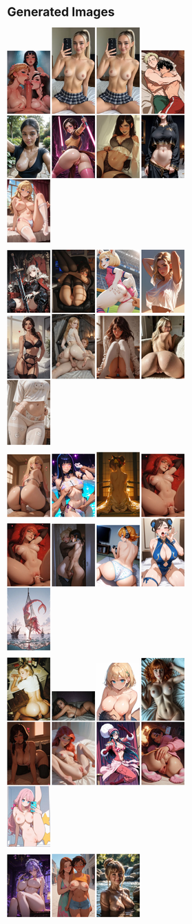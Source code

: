 # Generated Images



<img src="2025_09_28_01_thumb.webp" width="100"/> <img src="2025_09_28_02_thumb.webp" width="100"/> <img src="2025_09_28_03_thumb.webp" width="100"/> <img src="2025_09_28_04_thumb.webp" width="100"/> <img src="2025_09_28_05_thumb.webp" width="100"/> <img src="2025_09_28_06_thumb.webp" width="100"/> <img src="2025_09_28_07_thumb.webp" width="100"/> <img src="2025_09_28_08_thumb.webp" width="100"/> <img src="2025_09_28_09_thumb.webp" width="100"/>

<img src="2025_09_28_10_thumb.webp" width="100"/> <img src="2025_09_28_11_thumb.webp" width="100"/> <img src="2025_09_28_12_thumb.webp" width="100"/> <img src="2025_09_28_13_thumb.webp" width="100"/> <img src="2025_09_28_14_thumb.webp" width="100"/> <img src="2025_09_28_15_thumb.webp" width="100"/> <img src="2025_09_28_16_thumb.webp" width="100"/> <img src="2025_09_28_17_thumb.webp" width="100"/> <img src="2025_09_28_18_thumb.webp" width="100"/>

<img src="2025_09_28_19_thumb.webp" width="100"/> <img src="2025_09_28_20_thumb.webp" width="100"/> <img src="2025_09_28_21_thumb.webp" width="100"/> <img src="2025_09_28_22_thumb.webp" width="100"/> <img src="2025_09_28_23_thumb.webp" width="100"/> <img src="2025_09_28_24_thumb.webp" width="100"/> <img src="2025_09_28_25_thumb.webp" width="100"/> <img src="2025_09_28_26_thumb.webp" width="100"/> <img src="2025_09_28_27_thumb.webp" width="100"/>

<img src="2025_09_28_28_thumb.webp" width="100"/> <img src="2025_09_28_29_thumb.webp" width="100"/> <img src="2025_09_28_30_thumb.webp" width="100"/> <img src="2025_09_28_31_thumb.webp" width="100"/> <img src="2025_09_28_32_thumb.webp" width="100"/> <img src="2025_09_28_33_thumb.webp" width="100"/> <img src="2025_09_28_34_thumb.webp" width="100"/> <img src="2025_09_28_35_thumb.webp" width="100"/> <img src="2025_09_28_36_thumb.webp" width="100"/>

<img src="2025_09_28_37_thumb.webp" width="100"/> <img src="2025_09_28_38_thumb.webp" width="100"/> <img src="2025_09_28_39_thumb.webp" width="100"/>